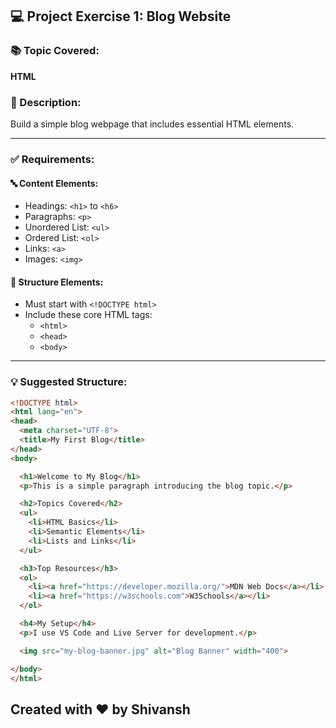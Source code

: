 ## 💻 Project Exercise 1: Blog Website

### 📚 Topic Covered:
**HTML**

### 📝 Description:
Build a simple blog webpage that includes essential HTML elements.

---

### ✅ Requirements:

#### 🔤 Content Elements:
- Headings: `<h1>` to `<h6>`
- Paragraphs: `<p>`
- Unordered List: `<ul>`
- Ordered List: `<ol>`
- Links: `<a>`
- Images: `<img>`

#### 🧱 Structure Elements:
- Must start with `<!DOCTYPE html>`
- Include these core HTML tags:
  - `<html>`
  - `<head>`
  - `<body>`

---

### 💡 Suggested Structure:

```html
<!DOCTYPE html>
<html lang="en">
<head>
  <meta charset="UTF-8">
  <title>My First Blog</title>
</head>
<body>

  <h1>Welcome to My Blog</h1>
  <p>This is a simple paragraph introducing the blog topic.</p>

  <h2>Topics Covered</h2>
  <ul>
    <li>HTML Basics</li>
    <li>Semantic Elements</li>
    <li>Lists and Links</li>
  </ul>

  <h3>Top Resources</h3>
  <ol>
    <li><a href="https://developer.mozilla.org/">MDN Web Docs</a></li>
    <li><a href="https://w3schools.com">W3Schools</a></li>
  </ol>

  <h4>My Setup</h4>
  <p>I use VS Code and Live Server for development.</p>

  <img src="my-blog-banner.jpg" alt="Blog Banner" width="400">

</body>
</html>
```

## Created with ❤️ by Shivansh 